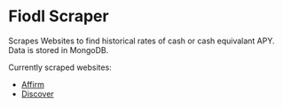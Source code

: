 # Fiodl Scraper

Scrapes Websites to find historical rates of cash or cash equivalant APY. Data is stored in MongoDB.

Currently scraped websites:

- [Affirm](https://www.affirm.com/savings)
- [Discover](https://www.discover.com/online-banking/savings-account/)

